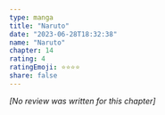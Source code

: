 ```yaml
---
type: manga
title: "Naruto"
date: "2023-06-28T18:32:38"
name: "Naruto"
chapter: 14
rating: 4
ratingEmoji: ⭐️⭐️⭐️⭐️
share: false
---
```


_[No review was written for this chapter]_
